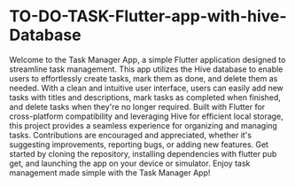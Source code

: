 # TO-DO-TASK-Flutter-app-with-hive-Database
Welcome to the Task Manager App, a simple Flutter application designed to streamline task management.
This app utilizes the Hive database to enable users to effortlessly create tasks, mark them as done,
and delete them as needed. With a clean and intuitive user interface, users can easily add new tasks 
with titles and descriptions, mark tasks as completed when finished, and delete tasks when they're no
longer required. Built with Flutter for cross-platform compatibility and leveraging Hive for efficient
local storage, this project provides a seamless experience for organizing and managing tasks.
Contributions are encouraged and appreciated, whether it's suggesting improvements, reporting bugs,
or adding new features. Get started by cloning the repository, installing dependencies with flutter 
pub get, and launching the app on your device or simulator. Enjoy task management made simple with the 
Task Manager App!
